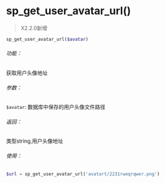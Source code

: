 # sp_get_user_avatar_url()

> X2.2.0新增

```php
sp_get_user_avatar_url($avatar)
```

###### 功能：
获取用户头像地址

###### 参数：
`$avatar`: 数据库中保存的用户头像文件路径

###### 返回：
类型string,用户头像地址


###### 使用：
```php
$url = sp_get_user_avatar_url('avatart/2231rweqrqwer.png')
```

